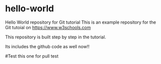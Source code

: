 # hello-world
Hello World repository for Git tutorial
This is an example repository for the Git tutoial on https://www.w3schools.com

This repository is built step by step in the tutorial.

Its includes the github code as well now!!

#Test this one for pull test
